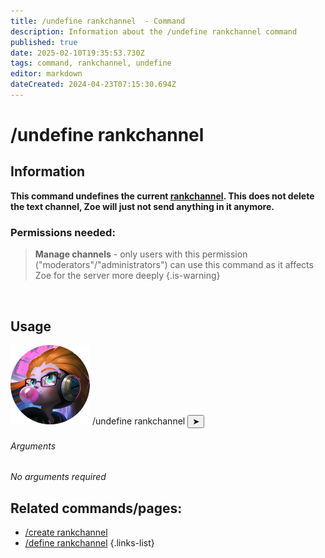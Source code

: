 ```yaml
---
title: /undefine rankchannel  - Command
description: Information about the /undefine rankchannel command
published: true
date: 2025-02-10T19:35:53.730Z
tags: command, rankchannel, undefine
editor: markdown
dateCreated: 2024-04-23T07:15:30.694Z
---
```


# /undefine rankchannel
## Information
**This command undefines the current [rankchannel](/en/features/rankchannel). This does not delete the text channel, Zoe will just not send anything in it anymore.**<br>

### Permissions needed:
>**Manage channels** - only users with this permission ("moderators"/"administrators") can use this command as it affects Zoe for the server more deeply {.is-warning}

<br>

## Usage
<div class="discord-preview">
    <div class="dcp-chatbar">
        <img src="/zoe_logo.png" class="dcp-avatar">
        <span class="dcp-command">/undefine rankchannel</span>
        <button class="dcp-send-btn">&#10148;</button> 
    </div>
</div>

###### Arguments
*No arguments required*
<br>
 
## Related commands/pages:
-   [/create rankchannel](/en/commands/rankchannel/create)
-   [/define rankchannel](/en/commands/rankchannel/define) 
{.links-list}